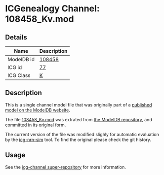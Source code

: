 # ICGenealogy Channel: 108458\_Kv.mod

## Details

Name | Description
---- | -----------
ModelDB id | [108458](http://senselab.med.yale.edu/ModelDB/ShowModel.cshtml?model=108458)
ICG id | [77](http://icg.neurotheory.ox.ac.uk/channels/1/77)
ICG Class | [K](http://icg.neurotheory.ox.ac.uk/channels/1)

## Description

This is a single channel model file that was originally part of a [published model on the ModelDB website](http://senselab.med.yale.edu/ModelDB/ShowModel.cshtml?model=108458).


The file [108458\_Kv.mod](108458_Kv.mod) was extrated from [the ModelDB repository](http://senselab.med.yale.edu/ModelDB/ShowModel.cshtml?model=108458), and committed in its original form.

The current version of the file was modified slighly for automatic evaluation by the [icg-nrn-sim](https://github.com/icgenealogy/icg-nrn-sim) tool. To find the original please check the git history.


## Usage

See the [icg-channel super-repository](https://github.com/icgenealogy/icg-channels) for more information.